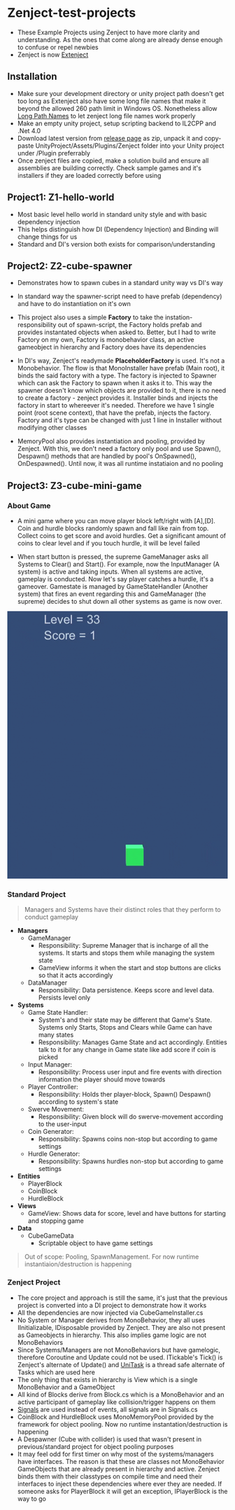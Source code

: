 # Zenject-test-projects
- These Example Projects using Zenject to have more clarity and understanding. As the ones that come along are already dense enough to confuse or repel newbies
- Zenject is now [Extenject](https://github.com/Mathijs-Bakker/Extenject)

## Installation
- Make sure your development directory or unity project path doesn't get too long as Extenject also have some long file names that make it beyond the allowed 260 path limit in Windows OS. Nonetheless allow [Long Path Names](https://gearupwindows.com/resolved-destination-path-too-long-when-moving-copying-a-file/) to let zenject long file names work properly
- Make an empty unity project, setup scripting backend to IL2CPP and .Net 4.0
- Download latest version from [release page](https://github.com/Mathijs-Bakker/Extenject/releases) as zip, unpack it and copy-paste UnityProject/Assets/Plugins/Zenject folder into your Unity project under /Plugin preferrably
- Once zenject files are copied, make a solution build and ensure all assemblies are building correctly. Check sample games and it's installers if they are loaded correctly before using

## Project1: Z1-hello-world
- Most basic level hello world in standard unity style and with basic dependency injection
- This helps distinguish how DI (Dependency Injection) and Binding will change things for us
- Standard and DI's version both exists for comparison/understanding

## Project2: Z2-cube-spawner
- Demonstrates how to spawn cubes in a standard unity way vs DI's way
- In standard way the spawner-script need to have prefab (dependency) and have to do instantiation on it's own
- This project also uses a simple **Factory** to take the instation-responsibility out of spawn-script, the Factory holds prefab and provides instantated objects when asked to. Better, but I had to write Factory on my own, Factory is monobehavior class, an active gameobject in hierarchy and Factory does have its dependencies

- In DI's way, Zenject's readymade **PlaceholderFactory<T>** is used. It's not a Monobehavior. The flow is that MonoInstaller have prefab (Main root), it binds the said factory with a type. The factory is injected to Spawner which can ask the Factory to spawn when it asks it to. This way the spawner doesn't know which objects are provided to it, there is no need to create a factory - zenject provides it. Installer binds and injects the factory in start to whereever it's needed. Therefore we have 1 single point (root scene context), that have the prefab, injects the factory. Factory and it's type can be changed with just 1 line in Installer without modifying other classes

- MemoryPool also provides instantiation and pooling, provided by Zenject. With this, we don't need a factory only pool and use Spawn(), Despawn() methods that are handled by pool's OnSpawned(), OnDespawned(). Until now, it was all runtime instatiaion and no pooling

## Project3: Z3-cube-mini-game
### About Game

  - A mini game where you can move player block left/right with [A],[D]. Coin and hurdle blocks randomly spawn and fall like rain from top. Collect coins to get score and avoid hurdles. Get a significant amount of coins to clear level and if you touch hurdle, it will be level failed 

  - When start button is pressed, the supreme GameManager asks all Systems to Clear() and Start(). For example, now the InputManager (A system) is active and taking inputs. When all systems are active, gameplay is conducted. Now let's say player catches a hurdle, it's a gameover. Gamestate is managed by GameStateHandler (Another system) that fires an event regarding this and GameManager (the supreme) decides to shut down all other systems as game is now over.

![Alt Text](/z3/mini-game.gif)
  
### Standard Project
> Managers and Systems have their distinct roles that they perform to conduct gameplay
- **Managers**
  - GameManager
    - Responsibility: Supreme Manager that is incharge of all the systems. It starts and stops them while managing the system state
    - GameView informs it when the start and stop buttons are clicks so that it acts accordingly
  - DataManager
    - Responsibility: Data persistence. Keeps score and level data. Persists level only
- **Systems**
  - Game State Handler:
    - System's and their state may be different that Game's State. Systems only Starts, Stops and Clears while Game can have many states
    - Responsibility: Manages Game State and act accordingly. Entities talk to it for any change in Game state like add score if coin is picked
  - Input Manager:
    - Responsibility: Process user input and fire events with direction information the player should move towards
  - Player Controller:
    - Responsibility: Holds ther player-block, Spawn() Despawn() according to system's state 
  - Swerve Movement:
    - Responsibility: Given block will do swerve-movement according to the user-input
  - Coin Generator:
    - Responsibility: Spawns coins non-stop but according to game settings
  - Hurdle Generator:
    - Responsibility: Spawns hurdles non-stop but according to game settings
- **Entities**
  - PlayerBlock
  - CoinBlock
  - HurdleBlock
- **Views**
  - GameView: Shows data for score, level and have buttons for starting and stopping game
- **Data**
  - CubeGameData
    - Scriptable object to have game settings
> Out of scope: Pooling, SpawnManagement. For now runtime instantiaion/destruction is happening
  
### Zenject Project
- The core project and approach is still the same, it's just that the previous project is converted into a DI project to demonstrate how it works
- All the dependencies are now injected via CubeGameInstaller.cs
- No System or Manager derives from MonoBehavior, they all uses IInitializable, IDisposable provided by Zenject. They are also not present as Gameobjects in hierarchy. This also implies game logic are not MonoBehaviors
- Since Systems/Managers are not MonoBehaviors but have gamelogic, therefore Coroutine and Update could not be used. ITickable's Tick() is Zenject's alternate of Update() and [UniTask](https://github.com/Cysharp/UniTask) is a thread safe alternate of Tasks which are used here
- The only thing that exists in hierarchy is View which is a single MonoBehavior and a GameObject
- All kind of Blocks derive from Block.cs which is a MonoBehavior and an active participant of gameplay like collision/trigger happens on them
- [Signals](https://github.com/modesttree/Zenject/blob/master/Documentation/Signals.md) are used instead of events, all signals are in Signals.cs
- CoinBlock and HurdleBlock uses MonoMemoryPool provided by the framework for object pooling. Now no runtime instantation/destruction is happening
- A Despawner (Cube with collider) is used that wasn't present in previous/standard project for object pooling purposes
- It may feel odd for first timer on why most of the systems/managers have interfaces. The reason is that these are classes not MonoBehavior GameObjects that are already present in hierarchy and active. Zenject binds them with their classtypes on compile time and need their interfaces to inject these dependencies where ever they are needed. If someone asks for PlayerBlock it will get an exception, IPlayerBlock is the way to go
  
  
  
  
  
